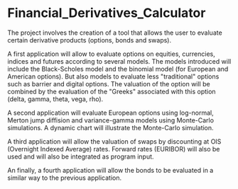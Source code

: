 # Financial_Derivatives_Calculator
The project involves the creation of a tool that allows the user to evaluate certain derivative products (options, bonds and swaps).

A first application will allow to evaluate options on equities, currencies, indices and futures according to several models. The models introduced will include the Black-Scholes model and the binomial model (for European and American options). But also models to evaluate less "traditional" options such as barrier and digital options. The valuation of the option will be combined by the evaluation of the "Greeks" associated with this option (delta, gamma, theta, vega, rho). 

A second application will evaluate European options using log-normal, Merton jump diffision and variance-gamma models using Monte-Carlo simulations. A dynamic chart will illustrate the Monte-Carlo simulation. 

A third application will allow the valuation of swaps by discounting at OIS (Overnight Indexed Average) rates. Forward rates (EURIBOR) will also be used and will also be integrated as program input. 

An finally, a fourth application will allow the bonds to be evaluated in a similar way to the previous application. 
